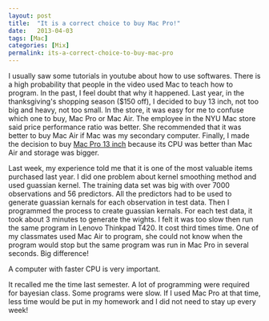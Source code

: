 ```yaml
---
layout: post
title:  "It is a correct choice to buy Mac Pro!"
date:   2013-04-03
tags: [Mac]
categories: [Mix]
permalink: its-a-correct-choice-to-buy-mac-pro
---
```


I usually saw some tutorials in youtube about how to use softwares. There is a high probability that people in the video used Mac to teach how to program. In the past, I feel doubt that why it happened. Last year, in the thanksgiving's shopping season ($150 off), I decided to buy 13 inch,  not too big and heavy, not too small. In the store, it was easy for me to confuse which one to buy, Mac Pro or Mac Air. The employee in the NYU Mac store said price performance ratio was better. She recommended that  it was better to buy Mac Air if Mac was my secondary computer. Finally, I made the decision to buy <a title="Mac pro 13 inch" href="http://links.yingjiehu.com/Apple13pro" target="_blank">Mac Pro 13 inch</a> because its CPU was better than Mac Air and storage was bigger. <!-- more -->

Last week, my experience told me that it is one of the most valuable items purchased last year. I did one problem about kernel smoothing method and used guassian kernel. The training data set was big with over 7000 observations and 56 predictors. All the predictors had to be used to generate guassian kernals for each observation in test data. Then I programmed the process to create guassian kernals. For each test data, it took about 3 minutes to generate the wights. I felt it was too slow then run the same program in Lenovo Thinkpad T420. It cost third times time. One of my classmates used Mac Air to program, she could not know when the program would stop but the same program was run in Mac Pro in several seconds. Big difference!

A computer with faster CPU is very important.

It recalled me the time last semester. A lot of programming were required for bayesian class. Some programs were slow. If I used Mac Pro at that time, less time would be put in my homework and I did not need to stay up every week!
